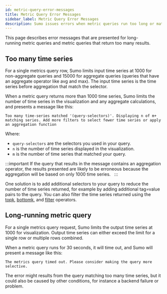 ```yaml
---
id: metric-query-error-messages
title: Metric Query Error Messages
sidebar_label: Metric Query Error Messages
description: Sumo issues errors when metric queries run too long or match too many time series.
---
```


This page describes error messages that are presented for long-running metric queries and metric queries that return too many results.

## Too many time series

For a single metrics query row, Sumo limits input time series at 1000 for non-aggregate queries and 15000 for aggregate queries (queries that have an aggregate operator like avg and max). The input time series is the time series before aggregation that match the selector.

When a metric query returns more than 1000 time series, Sumo limits the number of time series in the visualization and any aggregate calculations, and presents a message like this:

`Too many time-series matched '(query-selectors)'. Displaying n of m+ matching series. Add more filters to select fewer time series or apply an aggregation function`

Where: 

* `query-selectors` are the selectors you used in your query.
* `n` is the number of time series displayed in the visualization.
* `m` is the number of time series that matched your query.

:::important
If the query that results in the message contains an aggregation operator, the results presented are likely to be erroneous because the aggregation will be based on only 1000 time series.  
:::

One solution is to add additional selectors to your query to reduce the number of time series returned, for example by adding additional tag=value pairs to the query. You can also filter the time series returned using the [topk](metrics-operators/topk.md), [bottomk](metrics-operators/bottomk.md), and [filter](metrics-operators/filter.md) operators. 

## Long-running metric query

For a single metrics query request, Sumo limits the output time series at 1000 for visualization. Output time series can either exceed the limit for a single row or multiple rows combined.

When a metric query runs for 30 seconds, it will time out, and Sumo will present a message like this:

`The metrics query timed out. Please consider making the query more selective.`

The error might results from the query matching too many time series, but it could also be caused by other conditions, for instance a backend failure or problem.
